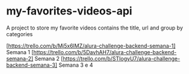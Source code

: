 # my-favorites-videos-api
A project to store my favorite videos contains the title, url and group by categories


[https://trello.com/b/Mj5x6lMZ/alura-challenge-backend-semana-1] Semana 1
[https://trello.com/b/5DavhAH7/alura-challenge-backend-semana-2] Semana 2
[https://trello.com/b/STIogyU7/alura-challenge-backend-semana-3] Semana 3 e 4
